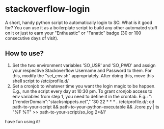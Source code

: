 # stackoverflow-login
A short, handy python script to automatically login to SO. What is it good for? You can use it as a boilerplate script to build any other automated stuff on it or just to earn your "Enthuastic" or "Fanatic" badge (30 or 100 consecutive days of visit).


<h2>How to use?</h2>
<ol>

<li>
Set the two environment variables 'SO_USR' and 'SO_PWD' and assign your respective Stackoverflow Username and Password to them. For this, modify the "set_env.sh" appropriately. After doing this, move this shell script to /etc/profile.d/ </li>

<li>
Set a cronjob to whatever time you want the login magic to be happen. E.g., run the script every day at 10:30 pm.
To grant cronjob access to env variables from step 1, you need to define it in the crontab. E.g.: ":{"renderDomain":"stacksnippets.net","
'30 22 * * * . /etc/profile.d/; cd path-to-your-script && path-to-your-python-executable && ./core.py | ts "%F %T" >> path-to-your-script/so_log 2>&1'
</li>

</ol>


have fun using it!





